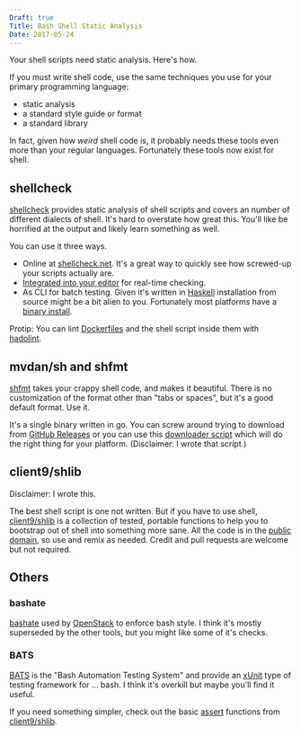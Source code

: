 ```yaml
---
Draft: true
Title: Bash Shell Static Analysis
Date: 2017-05-24
---
```

Your shell scripts need static analysis.  Here's how.<!--more-->

If you must write shell code, use the same techniques you use for your primary programming language:

* static analysis
* a standard style guide or format
* a standard library

In fact, given how _weird_ shell code is, it probably needs these tools even more than your regular languages.  Fortunately these tools now exist for shell.

## shellcheck

[shellcheck](https://github.com/koalaman/shellcheck) provides static analysis of shell scripts and covers an number of different dialects of shell.  It's hard to overstate how great this.  You'll like be horrified at the output and likely learn something as well.  

You can use it three ways.

* Online at [shellcheck.net](http://www.shellcheck.net).  It's a great way to quickly see how screwed-up your scripts actually are.
* [Integrated into your editor](https://github.com/koalaman/shellcheck#in-your-editor) for real-time checking.
* As CLI for batch testing.  Given it's written in [Haskell](https://www.haskell.org) installation from source might be a bit alien  to you.  Fortunately most platforms have a [binary install](https://github.com/koalaman/shellcheck#installing).


Protip: You can lint [Dockerfiles](https://docs.docker.com/engine/reference/builder/) and the shell script inside them with [hadolint](https://github.com/lukasmartinelli/hadolint).

## mvdan/sh and shfmt

[shfmt](https://github.com/mvdan/sh) takes your crappy shell code, and makes it beautiful.  There is no customization of the format other than "tabs or spaces", but it's a good default format.   Use it.

It's a single binary written in go.  You can screw around trying to download from [GitHub Releases](https://github.com/mvdan/sh/releases) or you can use this [downloader script](https://raw.githubusercontent.com/goreleaser/godownloader/master/samples/godownloader-shfmt.sh) which will do the right thing for your platform.  (Disclaimer: I wrote that script.)

## client9/shlib

Disclaimer:  I wrote this.

The best shell script is one not written.  But if you have to use shell, [client9/shlib](https://github.com/client9/shlib) is a collection of tested, portable functions to help you to bootstrap out of shell into something more sane.  All the code is in the [public domain](http://unlicense.org), so use and remix as needed.  Credit and pull requests are welcome but not required.

## Others

### bashate

[bashate](https://github.com/openstack-dev/bashate) used by [OpenStack](https://www.openstack.org) to enforce bash style.  I think it's mostly superseded by the other tools, but you might like some of it's checks.

### BATS

[BATS](https://github.com/sstephenson/bats) is the "Bash Automation Testing System" and provide an [xUnit](https://en.wikipedia.org/wiki/XUnit) type of testing framework for ... bash.   I think it's overkill but maybe you'll find it useful.

If you need something simpler, check out the basic [assert](https://github.com/client9/shlib/blob/master/assert.sh) functions from [client9/shlib](https://github.com/client9/shlib).

